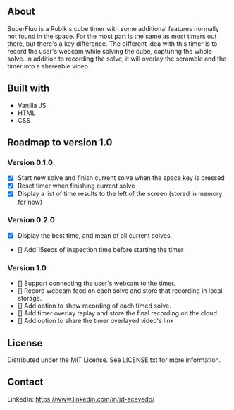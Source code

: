 ## About

SuperFluo is a Rubik's cube timer with some additional features normally not found in the space. For the most part is the same as most timers out there, but there's a key difference. The different idea with this timer is to record the user's webcam while solving the cube, capturing the whole solve. In addition to recording the solve, it will overlay the scramble and the timer into a shareable video. 

## Built with

- Vanilla JS
- HTML
- CSS

## Roadmap to version 1.0

### Version 0.1.0

- [x] Start new solve and finish current solve when the space key is pressed
- [x] Reset timer when finishing current solve
- [x] Display a list of time results to the left of the screen (stored in memory for now)

### Version 0.2.0

- [x] Display the best time, and mean of all current solves.
- [] Add 15secs of inspection time before starting the timer
 
 
### Version 1.0

- [] Support connecting the user's webcam to the timer.
- [] Record webcam feed on each solve and store that recording in local storage.
- [] Add option to show recording of each timed solve.
- [] Add timer overlay replay and store the final recording on the cloud.
- [] Add option to share the timer overlayed video's link


## License

Distributed under the MIT License. See LICENSE.txt for more information.

## Contact

LinkedIn: https://www.linkedin.com/in/jd-acevedo/




